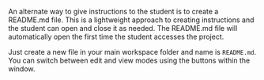 An alternate way to give instructions to the student is to create a README.md file. This is a lightweight approach to creating instructions and the student can open and close it as needed. The README.md file will automatically open the first time the student accesses the project.

Just create a new file in your main workspace folder and name is `README.md`. You can switch between edit and view modes using the buttons within the window.